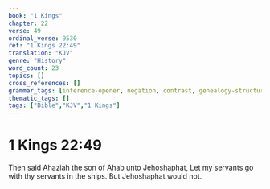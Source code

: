 ```yaml
---
book: "1 Kings"
chapter: 22
verse: 49
ordinal_verse: 9530
ref: "1 Kings 22:49"
translation: "KJV"
genre: "History"
word_count: 23
topics: []
cross_references: []
grammar_tags: [inference-opener, negation, contrast, genealogy-structure]
thematic_tags: []
tags: ["Bible","KJV","1 Kings"]
---
```


# 1 Kings 22:49

Then said Ahaziah the son of Ahab unto Jehoshaphat, Let my servants go with thy servants in the ships. But Jehoshaphat would not.
